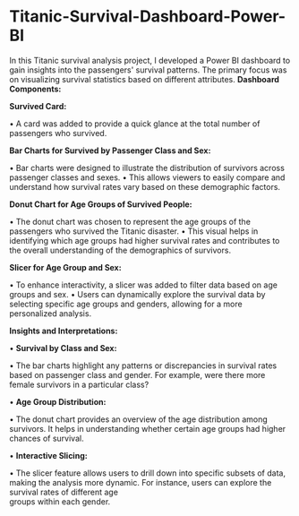 # Titanic-Survival-Dashboard-Power-BI
In this Titanic survival analysis project, I developed a Power BI dashboard to gain insights into the passengers' survival patterns. The primary focus was on visualizing survival statistics based on different attributes.
**Dashboard Components:**  

**Survived Card:**  

•	A card was added to provide a quick glance at the total number of passengers who survived.  

**Bar Charts for Survived by Passenger Class and Sex:**  

•	Bar charts were designed to illustrate the distribution of survivors across passenger classes and sexes.
•	This allows viewers to easily compare and understand how survival rates vary based on these demographic factors.  

**Donut Chart for Age Groups of Survived People:**  

•	The donut chart was chosen to represent the age groups of the passengers who survived the Titanic disaster.
•	This visual helps in identifying which age groups had higher survival rates and contributes to the overall understanding of the demographics of survivors.  

**Slicer for Age Group and Sex:**  

•	To enhance interactivity, a slicer was added to filter data based on age groups and sex.
•	Users can dynamically explore the survival data by selecting specific age groups and genders, allowing for a more personalized analysis.  

**Insights and Interpretations:**  

•	**Survival by Class and Sex:**  

•	The bar charts highlight any patterns or discrepancies in survival rates based on passenger class and gender. For example, were there more female survivors in a particular class?  

•	**Age Group Distribution:**  

•	The donut chart provides an overview of the age distribution among survivors. It helps in understanding whether certain age groups had higher chances of survival.  

•	**Interactive Slicing:**  

•	The slicer feature allows users to drill down into specific subsets of data, making the analysis more dynamic. For instance, users can explore the survival rates of different age  
 groups within each gender.


